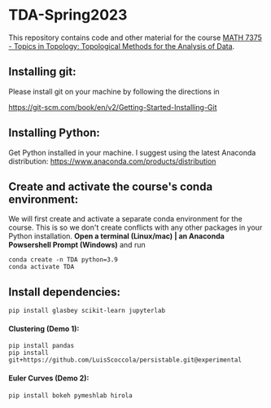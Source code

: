 # TDA-Spring2023

This repository contains code and other material for the course [MATH 7375 - Topics in Topology: Topological Methods for the Analysis of Data](https://www.joperea.com/teaching/spring2023).

## Installing git:

Please install git on your machine by following the directions in 

https://git-scm.com/book/en/v2/Getting-Started-Installing-Git


## Installing Python:
Get Python installed in your machine. I suggest using the latest Anaconda distribution: https://www.anaconda.com/products/distribution


## Create and activate the course's conda environment:

We will first create and activate a separate conda environment for the course. This is so we don't create conflicts with any other packages in your Python installation. **Open a terminal (Linux/mac) | an Anaconda Powsershell Prompt (Windows)** and run
```
conda create -n TDA python=3.9
conda activate TDA
```

## Install dependencies:

```
pip install glasbey scikit-learn jupyterlab
```
#### Clustering (Demo 1):
```
pip install pandas
pip install git+https://github.com/LuisScoccola/persistable.git@experimental
```

#### Euler Curves (Demo 2):
```
pip install bokeh pymeshlab hirola
```
